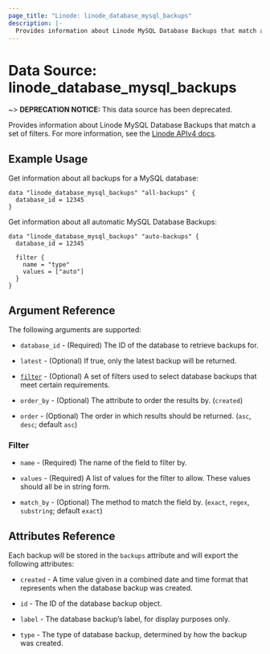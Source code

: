 ```yaml
---
page_title: "Linode: linode_database_mysql_backups"
description: |-
  Provides information about Linode MySQL Database Backups that match a set of filters.
---
```


# Data Source: linode\_database\_mysql\_backups

~> **DEPRECATION NOTICE:** This data source has been deprecated.

Provides information about Linode MySQL Database Backups that match a set of filters.
For more information, see the [Linode APIv4 docs](https://techdocs.akamai.com/linode-api/reference/get-databases-mysql-instance-backups).

## Example Usage

Get information about all backups for a MySQL database:

```hcl
data "linode_database_mysql_backups" "all-backups" {
  database_id = 12345
}
```

Get information about all automatic MySQL Database Backups:

```hcl
data "linode_database_mysql_backups" "auto-backups" {
  database_id = 12345
  
  filter {
    name = "type"
    values = ["auto"]
  }
}
```

## Argument Reference

The following arguments are supported:

* `database_id` - (Required) The ID of the database to retrieve backups for.

* `latest` - (Optional) If true, only the latest backup will be returned.

* [`filter`](#filter) - (Optional) A set of filters used to select database backups that meet certain requirements.

* `order_by` - (Optional) The attribute to order the results by. (`created`)

* `order` - (Optional) The order in which results should be returned. (`asc`, `desc`; default `asc`)

### Filter

* `name` - (Required) The name of the field to filter by.

* `values` - (Required) A list of values for the filter to allow. These values should all be in string form.

* `match_by` - (Optional) The method to match the field by. (`exact`, `regex`, `substring`; default `exact`)

## Attributes Reference

Each backup will be stored in the `backups` attribute and will export the following attributes:

* `created` - A time value given in a combined date and time format that represents when the database backup was created.

* `id` - The ID of the database backup object.

* `label` - The database backup’s label, for display purposes only.

* `type` - The type of database backup, determined by how the backup was created.
